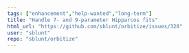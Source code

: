 ```yaml
---
tags: ["enhancement","help-wanted","long-term"]
title: "Handle 7- and 9-parameter Hipparcos fits"
html_url: "https://github.com/sblunt/orbitize/issues/320"
user: "sblunt"
repo: "sblunt/orbitize"
---
```



